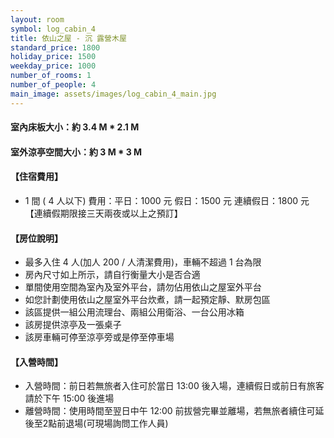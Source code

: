 ```yaml
---
layout: room
symbol: log_cabin_4
title: 依山之屋 - 沉 露營木屋
standard_price: 1800
holiday_price: 1500
weekday_price: 1000
number_of_rooms: 1
number_of_people: 4
main_image: assets/images/log_cabin_4_main.jpg
---
```


#### 室內床板大小：約 3.4 M * 2.1 M
#### 室外涼亭空間大小：約 3 M * 3 M

<h4 class="yellow">【住宿費用】</h4>
<ul class="yellow">
  <li>1 間 ( 4 人以下) 費用：平日：1000 元  假日：1500 元  連續假日：1800 元【連續假期限接三天兩夜或以上之預訂】</li>
</ul>

#### 【房位說明】
- 最多入住 4 人(加人 200 / 人清潔費用)，車輛不超過 1 台為限
- 房內尺寸如上所示，請自行衡量大小是否合適
- 單間使用空間為室內及室外平台，請勿佔用依山之屋室外平台 
- 如您計劃使用依山之屋室外平台炊煮，請一起預定靜、默房包區
- 該區提供一組公用流理台、兩組公用衛浴、一台公用冰箱
- 該房提供涼亭及一張桌子
- 該房車輛可停至涼亭旁或是停至停車場

<h4 class="yellow">【入營時間】</h4>
<ul class="yellow">
  <li>入營時間：前日若無旅者入住可於當日 13:00 後入場，連續假日或前日有旅客請於下午 15:00 後進場</li>
  <li>離營時間：使用時間至翌日中午 12:00 前拔營完畢並離場，若無旅者續住可延後至2點前退場(可現場詢問工作人員)</li>
</ul>
